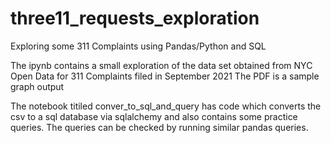 # three11_requests_exploration
Exploring some 311 Complaints using Pandas/Python and SQL

The ipynb contains a small exploration of the data set obtained from NYC Open Data for 311 Complaints filed in September 2021
The PDF is a sample graph output 

The notebook titiled conver_to_sql_and_query has code which converts the csv to a sql database via sqlalchemy and also contains some practice queries. The queries can be checked by running similar pandas queries. 
